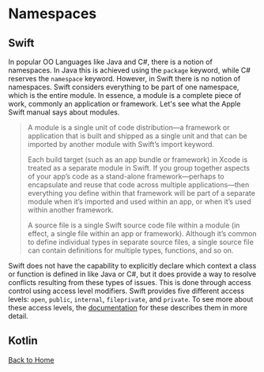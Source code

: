 # Namespaces
## Swift
In popular OO Languages like Java and C#, there is a notion of namespaces. In Java this is achieved using the `package` keyword, while C# reserves the `namespace` keyword. However, in Swift there is no notion of namespaces. Swift considers everything to be part of one namespace, which is the entire module. In essence, a module is a complete piece of work, commonly an application or framework. Let's see what the Apple Swift manual says about modules.
> A module is a single unit of code distribution—a framework or application that is built and shipped as a single unit and that can be imported by another module with Swift’s import keyword.
>
> Each build target (such as an app bundle or framework) in Xcode is treated as a separate module in Swift. If you group together aspects of your app’s code as a stand-alone framework—perhaps to encapsulate and reuse that code across multiple applications—then everything you define within that framework will be part of a separate module when it’s imported and used within an app, or when it’s used within another framework.
>
> A source file is a single Swift source code file within a module (in effect, a single file within an app or framework). Although it’s common to define individual types in separate source files, a single source file can contain definitions for multiple types, functions, and so on.

Swift does not have the capability to explicitly declare which context a class or function is defined in like Java or C#, but it does provide a way to resolve conflicts resulting from these types of issues. This is done through access control using access level modifiers. Swift provides five different access levels: `open`, `public`, `internal`, `fileprivate`, and `private`. To see more about these access levels, the [documentation](https://developer.apple.com/library/content/documentation/Swift/Conceptual/Swift_Programming_Language/AccessControl.html#AccessLevels) for these describes them in more detail.

## Kotlin
[Back to Home](../README.md)
